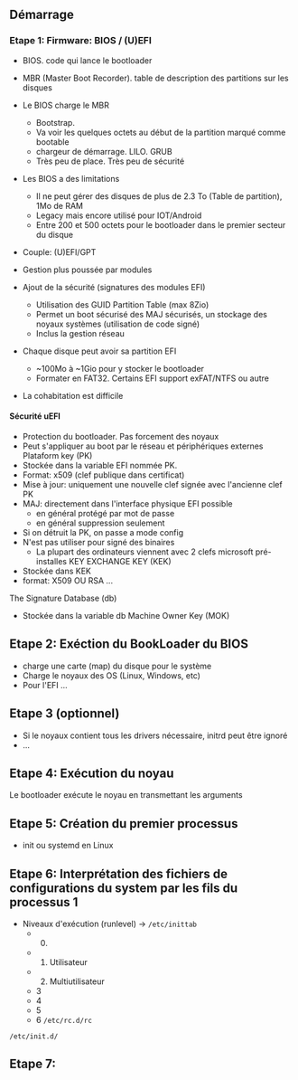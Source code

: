 

## Démarrage
### Etape 1: Firmware: BIOS / (U)EFI
+ BIOS. code qui lance le bootloader
+ MBR (Master Boot Recorder). table de description des partitions sur les disques
+ Le BIOS charge le MBR
	+ Bootstrap.
	+ Va voir les quelques octets au début de la partition marqué comme bootable
	+ chargeur de démarrage. LILO. GRUB
	+ Très peu de place. Très peu de sécurité
+ Les BIOS a des limitations
	+ Il ne peut gérer des disques de plus de 2.3 To (Table de partition), 1Mo de RAM
	+ Legacy mais encore utilisé pour IOT/Android
	+ Entre 200 et 500 octets pour le bootloader dans le premier secteur du disque

+ Couple: (U)EFI/GPT
+ Gestion plus poussée par modules
+ Ajout de la sécurité (signatures des modules EFI)
	+ Utilisation des GUID Partition Table (max 8Zio)
	+ Permet un boot sécurisé des MAJ sécurisés, un stockage des noyaux systèmes (utilisation de code signé)
	+ Inclus la gestion réseau
+ Chaque disque peut avoir sa partition EFI
	+ ~100Mo à ~1Gio pour y stocker le bootloader
	+ Formater en FAT32. Certains EFI support exFAT/NTFS ou autre
+ La cohabitation est difficile

#### Sécurité uEFI
+ Protection du bootloader. Pas forcement des noyaux
+ Peut s'appliquer au boot par le réseau et périphériques externes
Plataform key (PK)
+ Stockée dans la variable EFI nommée PK.
+ Format: x509 (clef publique dans certificat)
+ Mise à jour: uniquement une nouvelle clef signée avec l'ancienne clef PK
+ MAJ: directement dans l'interface physique EFI possible
	+ en général protégé par mot de passe
	+ en général suppression seulement
+ Si on détruit la PK, on passe a mode config
+ N'est pas utiliser pour signé des binaires
	+ La plupart des ordinateurs viennent avec 2 clefs microsoft pré-installes
KEY EXCHANGE KEY (KEK)
+ Stockée dans KEK
+ format: X509 OU RSA
...

The Signature Database (db)
+ Stockée dans la variable db
Machine Owner Key (MOK)


## Etape 2: Exéction du BookLoader du BIOS
+ charge une carte (map)  du disque pour le système
+ Charge le noyaux des OS (Linux, Windows, etc)
+ Pour l'EFI
...

## Etape 3 (optionnel)
+ Si le noyaux contient tous les drivers nécessaire, initrd peut être ignoré
+ ...
## Etape 4: Exécution du noyau
Le bootloader exécute le noyau en transmettant les arguments
## Etape 5: Création du premier processus 
+ init ou systemd en Linux
## Etape 6: Interprétation des fichiers de configurations du system par les fils du processus 1
+ Niveaux d'exécution (runlevel) -> `/etc/inittab`
	+ 0. 
	+ 1. Utilisateur
	+ 2. Multiutilisateur
	+ 3
	+ 4
	+ 5
	+ 6
`/etc/rc.d/rc`

`/etc/init.d/`


## Etape 7: 